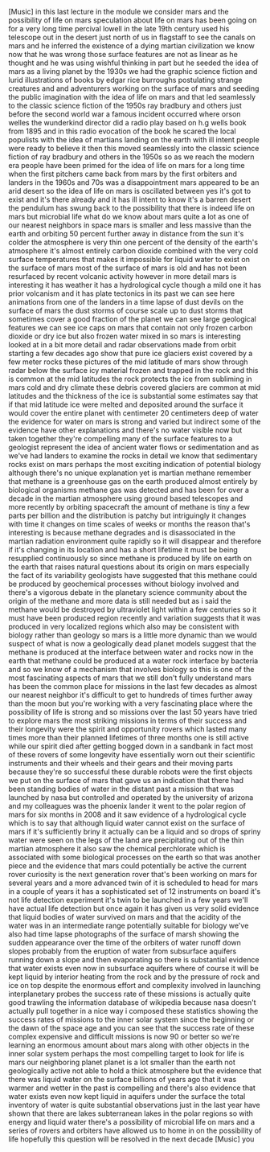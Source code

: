 [Music] in this last lecture in the module we consider mars and the possibility of life on mars speculation about life on mars has been going on for a very long time percival lowell in the late 19th century used his telescope out in the desert just north of us in flagstaff to see the canals on mars and he inferred the existence of a dying martian civilization we know now that he was wrong those surface features are not as linear as he thought and he was using wishful thinking in part but he seeded the idea of mars as a living planet by the 1930s we had the graphic science fiction and lurid illustrations of books by edgar rice burroughs postulating strange creatures and and adventurers working on the surface of mars and seeding the public imagination with the idea of life on mars and that led seamlessly to the classic science fiction of the 1950s ray bradbury and others just before the second world war a famous incident occurred where orson welles the wunderkind director did a radio play based on h.g wells book from 1895 and in this radio evocation of the book he scared the local populists with the idea of martians landing on the earth with ill intent people were ready to believe it then this moved seamlessly into the classic science fiction of ray bradbury and others in the 1950s so as we reach the modern era people have been primed for the idea of life on mars for a long time when the first pitchers came back from mars by the first orbiters and landers in the 1960s and 70s was a disappointment mars appeared to be an arid desert so the idea of life on mars is oscillated between yes it's got to exist and it's there already and it has ill intent to know it's a barren desert the pendulum has swung back to the possibility that there is indeed life on mars but microbial life what do we know about mars quite a lot as one of our nearest neighbors in space mars is smaller and less massive than the earth and orbiting 50 percent further away in distance from the sun it's colder the atmosphere is very thin one percent of the density of the earth's atmosphere it's almost entirely carbon dioxide combined with the very cold surface temperatures that makes it impossible for liquid water to exist on the surface of mars most of the surface of mars is old and has not been resurfaced by recent volcanic activity however in more detail mars is interesting it has weather it has a hydrological cycle though a mild one it has prior volcanism and it has plate tectonics in its past we can see here animations from one of the landers in a time lapse of dust devils on the surface of mars the dust storms of course scale up to dust storms that sometimes cover a good fraction of the planet we can see large geological features we can see ice caps on mars that contain not only frozen carbon dioxide or dry ice but also frozen water mixed in so mars is interesting looked at in a bit more detail and radar observations made from orbit starting a few decades ago show that pure ice glaciers exist covered by a few meter rocks these pictures of the mid latitude of mars show through radar below the surface icy material frozen and trapped in the rock and this is common at the mid latitudes the rock protects the ice from subliming in mars cold and dry climate these debris covered glaciers are common at mid latitudes and the thickness of the ice is substantial some estimates say that if that mid latitude ice were melted and deposited around the surface it would cover the entire planet with centimeter 20 centimeters deep of water the evidence for water on mars is strong and varied but indirect some of the evidence have other explanations and there's no water visible now but taken together they're compelling many of the surface features to a geologist represent the idea of ancient water flows or sedimentation and as we've had landers to examine the rocks in detail we know that sedimentary rocks exist on mars perhaps the most exciting indication of potential biology although there's no unique explanation yet is martian methane remember that methane is a greenhouse gas on the earth produced almost entirely by biological organisms methane gas was detected and has been for over a decade in the martian atmosphere using ground based telescopes and more recently by orbiting spacecraft the amount of methane is tiny a few parts per billion and the distribution is patchy but intriguingly it changes with time it changes on time scales of weeks or months the reason that's interesting is because methane degrades and is disassociated in the martian radiation environment quite rapidly so it will disappear and therefore if it's changing in its location and has a short lifetime it must be being resupplied continuously so since methane is produced by life on earth on the earth that raises natural questions about its origin on mars especially the fact of its variability geologists have suggested that this methane could be produced by geochemical processes without biology involved and there's a vigorous debate in the planetary science community about the origin of the methane and more data is still needed but as i said the methane would be destroyed by ultraviolet light within a few centuries so it must have been produced region recently and variation suggests that it was produced in very localized regions which also may be consistent with biology rather than geology so mars is a little more dynamic than we would suspect of what is now a geologically dead planet models suggest that the methane is produced at the interface between water and rocks now in the earth that methane could be produced at a water rock interface by bacteria and so we know of a mechanism that involves biology so this is one of the most fascinating aspects of mars that we still don't fully understand mars has been the common place for missions in the last few decades as almost our nearest neighbor it's difficult to get to hundreds of times further away than the moon but you're working with a very fascinating place where the possibility of life is strong and so missions over the last 50 years have tried to explore mars the most striking missions in terms of their success and their longevity were the spirit and opportunity rovers which lasted many times more than their planned lifetimes of three months one is still active while our spirit died after getting bogged down in a sandbank in fact most of these rovers of some longevity have essentially worn out their scientific instruments and their wheels and their gears and their moving parts because they're so successful these durable robots were the first objects we put on the surface of mars that gave us an indication that there had been standing bodies of water in the distant past a mission that was launched by nasa but controlled and operated by the university of arizona and my colleagues was the phoenix lander it went to the polar region of mars for six months in 2008 and it saw evidence of a hydrological cycle which is to say that although liquid water cannot exist on the surface of mars if it's sufficiently briny it actually can be a liquid and so drops of spriny water were seen on the legs of the land are precipitating out of the thin martian atmosphere it also saw the chemical perchlorate which is associated with some biological processes on the earth so that was another piece and the evidence that mars could potentially be active the current rover curiosity is the next generation rover that's been working on mars for several years and a more advanced twin of it is scheduled to head for mars in a couple of years it has a sophisticated set of 12 instruments on board it's not life detection experiment it's twin to be launched in a few years we'll have actual life detection but once again it has given us very solid evidence that liquid bodies of water survived on mars and that the acidity of the water was in an intermediate range potentially suitable for biology we've also had time lapse photographs of the surface of marsh showing the sudden appearance over the time of the orbiters of water runoff down slopes probably from the eruption of water from subsurface aquifers running down a slope and then evaporating so there is substantial evidence that water exists even now in subsurface aquifers where of course it will be kept liquid by interior heating from the rock and by the pressure of rock and ice on top despite the enormous effort and complexity involved in launching interplanetary probes the success rate of these missions is actually quite good trawling the information database of wikipedia because nasa doesn't actually pull together in a nice way i composed these statistics showing the success rates of missions to the inner solar system since the beginning or the dawn of the space age and you can see that the success rate of these complex expensive and difficult missions is now 90 or better so we're learning an enormous amount about mars along with other objects in the inner solar system perhaps the most compelling target to look for life is mars our neighboring planet planet is a lot smaller than the earth not geologically active not able to hold a thick atmosphere but the evidence that there was liquid water on the surface billions of years ago that it was warmer and wetter in the past is compelling and there's also evidence that water exists even now kept liquid in aquifers under the surface the total inventory of water is quite substantial observations just in the last year have shown that there are lakes subterranean lakes in the polar regions so with energy and liquid water there's a possibility of microbial life on mars and a series of rovers and orbiters have allowed us to home in on the possibility of life hopefully this question will be resolved in the next decade [Music] you